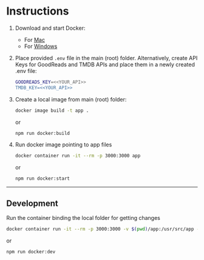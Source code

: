 Instructions
============

1. Download and start Docker:
    - For [Mac](https://docs.docker.com/docker-for-mac/install/)
    - For [Windows](https://docs.docker.com/docker-for-windows/install/)

2. Place provided `.env` file in the main (root) folder. Alternatively, create API Keys for GoodReads and TMDB APIs and place them in a newly created .env file:

    ```bash
    GOODREADS_KEY=<<YOUR_API>>
    TMDB_KEY=<<YOUR_API>>
    ```

3. Create a local image from main (root) folder:

    ```bash
    docker image build -t app .
    ```

    or

    ```bash
    npm run docker:build
    ```

4. Run docker image pointing to app files

    ```bash
    docker container run -it --rm -p 3000:3000 app
    ```

    or

    ```bash
    npm run docker:start
    ```

------

Development
-----------

Run the container binding the local folder for getting changes

```bash
docker container run -it --rm -p 3000:3000 -v $(pwd)/app:/usr/src/app -e "nodeCmd=dev" app
```

or

```bash
npm run docker:dev
```
